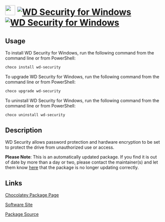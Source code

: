 ﻿# <img src="https://cdn.jsdelivr.net/gh/mkevenaar/chocolatey-packages@17b3b29c939b3bb27dad563e97b6408a99878c90/icons/wd-security.png" width="32" height="32"/> [![WD Security for Windows](https://img.shields.io/chocolatey/v/wd-security.svg?label=WD+Security+for+Windows)](https://community.chocolatey.org/packages/wd-security) [![WD Security for Windows](https://img.shields.io/chocolatey/dt/wd-security.svg)](https://community.chocolatey.org/packages/wd-security)

## Usage

To install WD Security for Windows, run the following command from the command line or from PowerShell:

```powershell
choco install wd-security
```

To upgrade WD Security for Windows, run the following command from the command line or from PowerShell:

```powershell
choco upgrade wd-security
```

To uninstall WD Security for Windows, run the following command from the command line or from PowerShell:

```powershell
choco uninstall wd-security
```

## Description

WD Security allows password protection and hardware encryption to be set to protect the drive from unauthorized use or access.

**Please Note**: This is an automatically updated package. If you find it is
out of date by more than a day or two, please contact the maintainer(s) and
let them know [here](https://github.com/mkevenaar/chocolatey-packages/issues) that the package is no longer updating correctly.


## Links

[Chocolatey Package Page](https://community.chocolatey.org/packages/wd-security)

[Software Site](https://support.wdc.com/downloads.aspx?p=172)

[Package Source](https://github.com/mkevenaar/chocolatey-packages/tree/master/automatic/wd-security)

